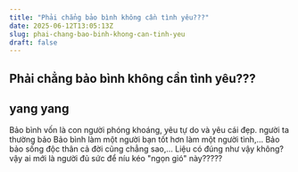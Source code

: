```yaml
---
title: "Phải chẳng bảo bình không cần tình yêu???"
date: 2025-06-12T13:05:13Z
slug: phai-chang-bao-binh-khong-can-tinh-yeu
draft: false
---
```


## Phải chẳng bảo bình không cần tình yêu???

## yang yang

Bảo bình vốn là con người phóng khoáng, yêu tự do và yêu cái đẹp. người ta thường bảo Bảo bình làm một người bạn tốt hơn làm một người tình,... Bảo bảo sống độc thân cả đời cũng chẳng sao,...
Liệu có đúng như vậy không? vậy ai mới là người đủ sức để níu kéo "ngọn gió" này?????
